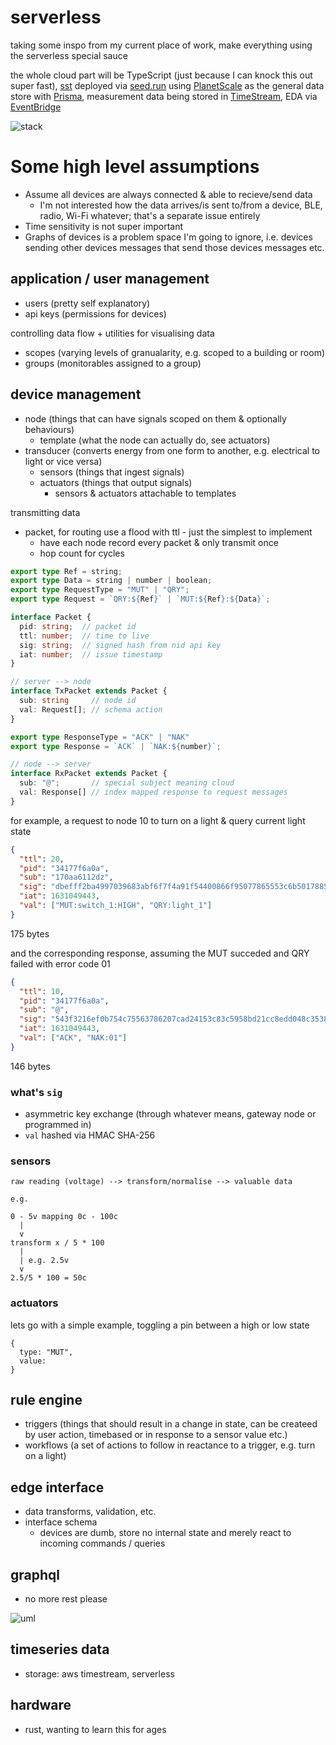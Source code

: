 # serverless

taking some inspo from my current place of work, make everything using the serverless special sauce

the whole cloud part will be TypeScript (just because I can knock this out super fast), [sst](https://docs.serverless-stack.com/) deployed via [seed.run](https://seed.run/) using [PlanetScale](https://planetscale.com/) as the general data store with [Prisma](https://www.prisma.io/), measurement data being stored in [TimeStream](https://aws.amazon.com/timestream/), EDA via [EventBridge](https://aws.amazon.com/eventbridge/)

![stack](https://ftp.cass.si/19~26kM56.png)

# Some high level assumptions

- Assume all devices are always connected & able to recieve/send data
  - I'm not interested how the data arrives/is sent to/from a device, BLE, radio, Wi-Fi whatever; that's a separate issue entirely
- Time sensitivity is not super important
- Graphs of devices is a problem space I'm going to ignore, i.e. devices sending other devices messages that send those devices messages etc.

## application / user management

- users (pretty self explanatory)
- api keys (permissions for devices)

controlling data flow + utilities for visualising data

- scopes (varying levels of granualarity, e.g. scoped to a building or room)
- groups (monitorables assigned to a group)

## device management

- node (things that can have signals scoped on them & optionally behaviours)
  - template (what the node can actually do, see actuators)
- transducer (converts energy from one form to another, e.g. electrical to light or vice versa)
  - sensors (things that ingest signals)
  - actuators (things that output signals)
    - sensors & actuators attachable to templates

transmitting data

- packet, for routing use a flood with ttl - just the simplest to implement
  - have each node record every packet & only transmit once
  - hop count for cycles

<!-- prettier-ignore -->
```ts
export type Ref = string;
export type Data = string | number | boolean;
export type RequestType = "MUT" | "QRY";
export type Request = `QRY:${Ref}` | `MUT:${Ref}:${Data}`;

interface Packet {
  pid: string;  // packet id
  ttl: number;  // time to live
  sig: string;  // signed hash from nid api key
  iat: number;  // issue timestamp
}

// server --> node
interface TxPacket extends Packet {
  sub: string     // node id
  val: Request[]; // schema action
}

export type ResponseType = "ACK" | "NAK"
export type Response = `ACK` | `NAK:${number}`;

// node --> server
interface RxPacket extends Packet {
  sub: "@";       // special subject meaning cloud
  val: Response[] // index mapped response to request messages
}
```

for example, a request to node 10 to turn on a light & query current light state

```json
{
  "ttl": 20,
  "pid": "34177f6a0a",
  "sub": "170aa6112dz",
  "sig": "dbefff2ba4997039683abf6f7f4a91f54400866f95077865553c6b5017885de7",
  "iat": 1631049443,
  "val": ["MUT:switch_1:HIGH", "QRY:light_1"]
}
```

175 bytes

and the corresponding response, assuming the MUT succeded and QRY failed with error code 01

```json
{
  "ttl": 10,
  "pid": "34177f6a0a",
  "sub": "@",
  "sig": "543f3216ef0b754c75563786207cad24153c83c5958bd21cc8edd048c3538b01",
  "iat": 1631049443,
  "val": ["ACK", "NAK:01"]
}
```

146 bytes

### what's `sig`

- asymmetric key exchange (through whatever means, gateway node or programmed in)
- `val` hashed via HMAC SHA-256

### sensors

```
raw reading (voltage) --> transform/normalise --> valuable data

e.g.

0 - 5v mapping 0c - 100c
  |
  v
transform x / 5 * 100
  |
  | e.g. 2.5v
  v
2.5/5 * 100 = 50c
```

### actuators

lets go with a simple example, toggling a pin between a high or low state

```
{
  type: "MUT",
  value:
}
```

## rule engine

- triggers (things that should result in a change in state, can be createed by user action, timebased or in response to a sensor value etc.)
- workflows (a set of actions to follow in reactance to a trigger, e.g. turn on a light)

## edge interface

- data transforms, validation, etc.
- interface schema
  - devices are dumb, store no internal state and merely react to incoming commands / queries

## graphql

- no more rest please

![uml](https://ftp.cass.si/634Ne=8g1.png)


## timeseries data

- storage: aws timestream, serverless

## hardware

- rust, wanting to learn this for ages
